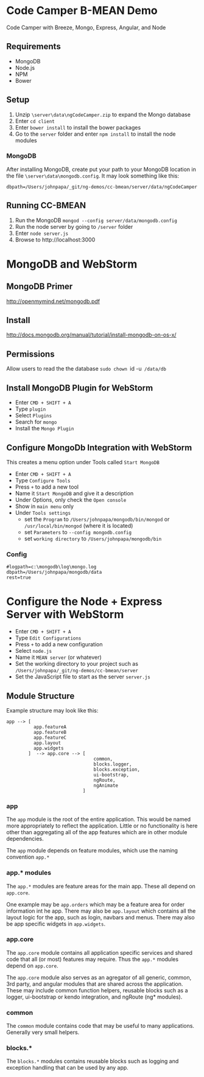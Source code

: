 # Code Camper B-MEAN Demo
Code Camper with Breeze, Mongo, Express, Angular, and Node

## Requirements
- MongoDB
- Node.js
- NPM
- Bower

## Setup
1. Unzip `\server\data\ngCodeCamper.zip` to expand the Mongo database
2. Enter `cd client`
3. Enter `bower install` to install the bower packages
4. Go to the `server` folder and enter `npm install` to install the node modules

### MongoDB
After installing MongoDB, create put your path to your MongoDB location in the file `\server\data\mongodb.config`. It may look something like this:

```
dbpath=/Users/johnpapa/_git/ng-demos/cc-bmean/server/data/ngCodeCamper
```

## Running CC-BMEAN
1. Run the MongoDB `mongod --config server/data/mongodb.config`
2. Run the node server by going to `/server` folder
3. Enter `node server.js`
4. Browse to http://localhost:3000

# MongoDB and WebStorm

## MongoDB Primer
http://openmymind.net/mongodb.pdf

## Install
http://docs.mongodb.org/manual/tutorial/install-mongodb-on-os-x/

## Permissions
Allow users to read the the database
`sudo chown `id -u` /data/db`

## Install MongoDB Plugin for WebStorm
- Enter `CMD + SHIFT + A`
- Type `plugin`
- Select `Plugins`
- Search for `mongo`
- Install the `Mongo Plugin`

## Configure MongoDb Integration with WebStorm

This creates a menu option under Tools called `Start MongoDB`

- Enter `CMD + SHIFT + A`
- Type `Configure Tools`
- Press `+` to add a new tool
- Name it `Start MongoDB` and give it a description
- Under Options, only check the `Open console`
- Show in `main menu` only
- Under `Tools settings`
	- set the `Program` to `/Users/johnpapa/mongodb/bin/mongod` or `/usr/local/bin/mongod` (where it is located)
	- set `Parameters` to `--config mongodb.config`
	- set  `working directory` to `/Users/johnpapa/mongodb/bin`

### Config
	#logpath=c:\mongodb\log\mongo.log
	dbpath=/Users/johnpapa/mongodb/data
	rest=true

# Configure the Node + Express Server with WebStorm
- Enter `CMD + SHIFT + A`
- Type `Edit Configurations`
- Press `+` to add a new configuration
- Select `node.js`
- Name it `MEAN server` (or whatever)
- Set the working directory to your project such as `/Users/johnpapa/_git/ng-demos/cc-bmean/server`
- Set the JavaScript file to start as the server `server.js`

## Module Structure
Example structure may look like this:

```
app --> [
          app.featureA
          app.featureB
          app.featureC
          app.layout
          app.widgets
        ]  --> app.core --> [
                                common,
                                blocks.logger,
                                blocks.exception,
                                ui-bootstrap,
                                ngRoute,
                                ngAnimate
                            ]
```

### app
The `app` module is the root of the entire application. This would be named more appropriately to reflect the application. Little or no functionality is here other than aggregating all of the app features which are in other module dependencies.

The `app` module depends on feature modules, which use the naming convention `app.*`

### app.* modules
The `app.*` modules are feature areas for the main app. These all depend on `app.core`.

One example may be `app.orders` which may be a feature area for order information int he app. There may also be `app.layout` which contains all the layout logic for the app, such as login, navbars and menus. There may also be app specific widgets in `app.widgets`.

### app.core
The `app.core` module contains all application specific services and shared code that all (or most) features may require. Thus the `app.*` modules depend on `app.core`.

The `app.core` module also serves as an agregator of all generic, common, 3rd party, and angular modules that are shared across the application. These may include common function helpers, reusable blocks such as a logger, ui-bootstrap or kendo integration, and ngRoute (ng* modules).

### common
The `common` module contains code that may be useful to many applications. Generally very small helpers.

### blocks.*
The `blocks.*` modules contains reusable blocks such as logging and exception handling that can be used by any app.

